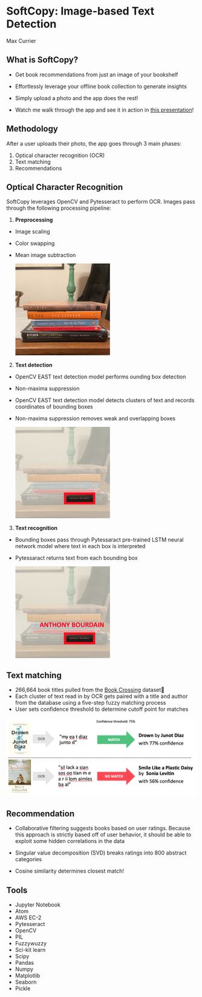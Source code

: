 # SoftCopy: Image-based Text Detection

Max Currier

## What is SoftCopy?

* Get book recommendations from just an image of your bookshelf

* Effortlessly leverage your offline book collection to generate insights

* Simply upload a photo and the app does the rest!

* Watch me walk through the app and see it in action in [this presentation](https://drive.google.com/file/d/1Nf8UnxrqOGiPAo__w5AccDt8pdP0Xd5X/view?usp=sharing)!

## Methodology
After a user uploads their photo, the app goes through 3 main phases:

1. Optical character recognition (OCR)
2. Text matching
3. Recommendations

## Optical Character Recognition

SoftCopy leverages OpenCV and Pytesseract to perform OCR. Images pass through the following processing pipeline:

1. **Preprocessing**
  * Image scaling

  * Color swapping

  * Mean image subtraction

    <img src="viz/text_match_1.png" alt="OCR step 1" width="250"/>


2. **Text detection**
 * OpenCV EAST text detection model performs ounding box detection
 * Non-maxima suppression
  * OpenCV EAST text detection model detects clusters of text and records coordinates of bounding boxes

  * Non-maxima suppression removes weak and overlapping boxes

    <img src="viz/text_match_2.png" alt="OCR step 2" width="250"/>


3. **Text recognition**
  * Bounding boxes pass through Pytessaract pre-trained LSTM neural network model where text in each box is interpreted

  * Pytessaract returns text from each bounding box

    <img src="viz/text_match_3.png" alt="OCR step 3" width="250"/>

## Text matching


  * 266,664 book titles pulled from the [Book Crossing](http://www2.informatik.uni-freiburg.de/~cziegler/BX/) dataset
  * Each cluster of text read in by OCR gets paired with a title and author from the database using a five-step fuzzy matching process
  * User sets confidence threshold to determine cutoff point for matches

  ![](viz/text_matching.png)

## Recommendation
  * Collaborative filtering suggests books based on user ratings. Because this approach is strictly based off of user behavior, it should be able to exploit some hidden correlations in the data

  * Singular value decomposition (SVD) breaks ratings into 800 abstract categories

  * Cosine similarity determines closest match!

## Tools
* Jupyter Notebook
* Atom
* AWS EC-2
* Pytesseract
* OpenCV
* PIL
* Fuzzywuzzy
* Sci-kit learn
* Scipy
* Pandas
* Numpy
* Matplotlib
* Seaborn
* Pickle
